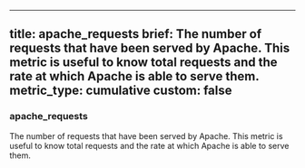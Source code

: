 
---
title: apache_requests
brief: The number of requests that have been served by Apache. This metric is useful to know total requests and the rate at which Apache is able to serve them.
metric_type: cumulative
custom: false
---
### apache_requests

The number of requests that have been served by Apache. This metric is useful to know total requests and the rate at which Apache is able to serve them.

